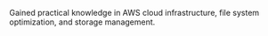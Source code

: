Gained practical knowledge in AWS cloud infrastructure, file system optimization, and storage management.
